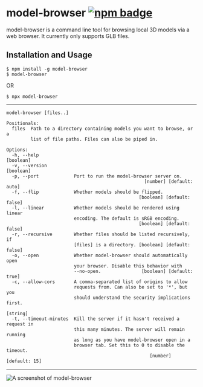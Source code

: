 # model-browser [![npm badge](https://img.shields.io/npm/v/model-browser?color=blue&label=npm)](https://www.npmjs.com/package/model-browser)

model-browser is a command line tool for browsing local 3D models via a web browser. It currently only supports GLB files.

## Installation and Usage

```
$ npm install -g model-browser
$ model-browser
```

OR 

```
$ npx model-browser
```

---

```
model-browser [files..]

Positionals:
  files  Path to a directory containing models you want to browse, or a
         list of file paths. Files can also be piped in.

Options:
  -h, --help                                                      [boolean]
  -v, --version                                                   [boolean]
  -p, --port             Port to run the model-browser server on.
                                                   [number] [default: auto]
  -f, --flip             Whether models should be flipped.
                                                 [boolean] [default: false]
  -l, --linear           Whether models should be rendered using linear
                         encoding. The default is sRGB encoding.
                                                 [boolean] [default: false]
  -r, --recursive        Whether files should be listed recursively, if
                         [files] is a directory. [boolean] [default: false]
  -o, --open             Whether model-browser should automatically open
                         your browser. Disable this behavior with
                         --no-open.               [boolean] [default: true]
  -c, --allow-cors       A comma-separated list of origins to allow
                         requests from. Can also be set to '*', but you
                         should understand the security implications first.
                                                                   [string]
  -t, --timeout-minutes  Kill the server if it hasn't received a request in
                         this many minutes. The server will remain running
                         as long as you have model-browser open in a
                         browser tab. Set this to 0 to disable the timeout.
                                                     [number] [default: 15]
```

---

![A screenshot of model-browser](https://user-images.githubusercontent.com/79419/111898136-84eebd80-89fa-11eb-945b-0ec4e249e9c5.png)


